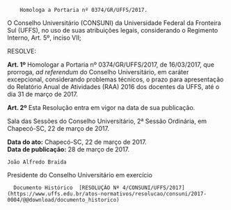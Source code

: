         Homologa a Portaria nº 0374/GR/UFFS/2017.  

O Conselho Universitário (CONSUNI) da Universidade Federal da Fronteira Sul (UFFS), no uso de suas atribuições legais, considerando o Regimento Interno, Art. 5º, inciso VII;

  

 RESOLVE:

  **Art. 1º** Homologar a Portaria nº 0374/GR/UFFS/2017, de 16/03/2017, que prorroga, *ad referendum* do Conselho Universitário, em caráter excepcional, considerando problemas técnicos, o prazo para apresentação do Relatório Anual de Atividades (RAA) 2016 dos docentes da UFFS, até o dia 31 de março de 2017.

  

 **Art. 2º** Esta Resolução entra em vigor na data de sua publicação.

  

 Sala das Sessões do Conselho Universitário, 2ª Sessão Ordinária, em Chapecó-SC, 22 de março de 2017.

   **Data do ato:** Chapecó-SC, 22 de março de 2017.   
 **Data de publicação:**  28 de março de 2017. 

    João Alfredo Braida   
 Presidente do Conselho Universitário em exercício 

      Documento Histórico  [RESOLUÇÃO Nº 4/CONSUNI/UFFS/2017](https://www.uffs.edu.br/atos-normativos/resolucao/consuni/2017-0004/@@download/documento_historico)     
      